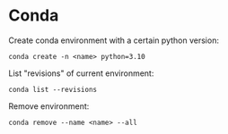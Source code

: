 # Conda

Create conda environment with a certain python version:
```
conda create -n <name> python=3.10
```

List "revisions" of current environment:
```
conda list --revisions
```

Remove environment:
```
conda remove --name <name> --all
```
